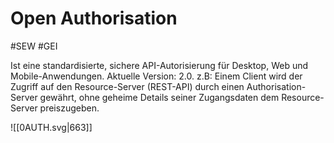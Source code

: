 # Open Authorisation
#SEW #GEI

Ist eine standardisierte, sichere API-Autorisierung für Desktop, Web und Mobile-Anwendungen. Aktuelle Version: 2.0.
z.B: Einem Client wird der Zugriff auf den Resource-Server (REST-API) durch einen Authorisation-Server gewährt, ohne geheime Details seiner Zugangsdaten dem Resource-Server preiszugeben.


![[0AUTH.svg|663]]
